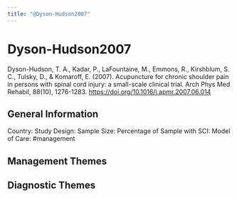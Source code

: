 ```yaml
---
title: "@Dyson-Hudson2007"
---
```


# Dyson-Hudson2007
Dyson-Hudson, T. A., Kadar, P., LaFountaine, M., Emmons, R., Kirshblum, S. C., Tulsky, D., & Komaroff, E. (2007). Acupuncture for chronic shoulder pain in persons with spinal cord injury: a small-scale clinical trial. Arch Phys Med Rehabil, 88(10), 1276-1283. https://doi.org/10.1016/j.apmr.2007.06.014 

## General Information
Country: 
Study Design: 
Sample Size: 
Percentage of Sample with SCI:
Model of Care: #management 

## Management Themes


## Diagnostic Themes
